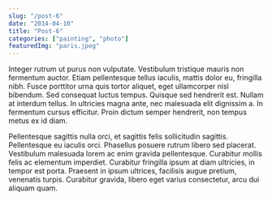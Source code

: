 ```yaml
---
slug: "/post-6"
date: "2014-04-10"
title: "Post-6"
categories: ["painting", "photo"]
featuredImg: "paris.jpeg"
---
```


Integer rutrum ut purus non vulputate. Vestibulum tristique mauris non fermentum auctor. Etiam pellentesque tellus iaculis, mattis dolor eu, fringilla nibh. Fusce porttitor urna quis tortor aliquet, eget ullamcorper nisl bibendum. Sed consequat luctus tempus. Quisque sed hendrerit est. Nullam at interdum tellus. In ultricies magna ante, nec malesuada elit dignissim a. In fermentum cursus efficitur. Proin dictum semper hendrerit, non tempus metus ex id diam.

Pellentesque sagittis nulla orci, et sagittis felis sollicitudin sagittis. Pellentesque eu iaculis orci. Phasellus posuere rutrum libero sed placerat. Vestibulum malesuada lorem ac enim gravida pellentesque. Curabitur mollis felis ac elementum imperdiet. Curabitur fringilla ipsum at diam ultricies, in tempor est porta. Praesent in ipsum ultrices, facilisis augue pretium, venenatis turpis. Curabitur gravida, libero eget varius consectetur, arcu dui aliquam quam.
